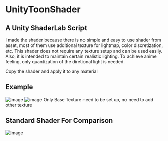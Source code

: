 # UnityToonShader
## A Unity ShaderLab Script

I made the shader because there is no simple and easy to use shader from asset, most of them use additional texture for lightmap, color discretization, etc. 
This shader does not require any texture setup and can be used easily.
Also, it is intended to maintain certain realistic lighting. To achieve anime feeling, only quantization of the diretional light is needed.

Copy the shader and apply it to any material

## Example

![image](https://user-images.githubusercontent.com/39010822/164247330-f904d5f3-f49a-4959-9c44-9a393fcac3b8.png)
![image](https://user-images.githubusercontent.com/39010822/164247612-34859f90-99e0-47e6-b3f6-64dcc1f478d7.png)
Only Base Texture need to be set up, no need to add other texture


## Standard Shader For Comparison

![image](https://user-images.githubusercontent.com/39010822/164247513-80cb7cdb-7ee0-433f-8bc6-f4afcc3a5e22.png)
